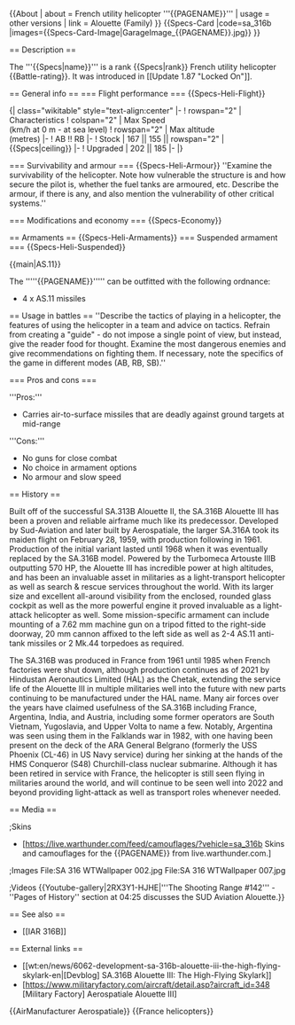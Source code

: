 {{About
| about = French utility helicopter '''{{PAGENAME}}'''
| usage = other versions
| link = Alouette (Family)
}}
{{Specs-Card
|code=sa_316b
|images={{Specs-Card-Image|GarageImage_{{PAGENAME}}.jpg}}
}}

== Description ==

<!-- ''In the description, the first part should be about the history of and the creation and combat usage of the helicopter, as well as its key features. In the second part, tell the reader about the helicopter in the game. Insert a screenshot of the vehicle, so that if the novice player does not remember the vehicle by name, he will immediately understand what kind of vehicle the article is talking about.'' -->

The '''{{Specs|name}}''' is a rank {{Specs|rank}} French utility helicopter {{Battle-rating}}. It was introduced in [[Update 1.87 "Locked On"]].

== General info ==
=== Flight performance ===
{{Specs-Heli-Flight}}

<!-- ''Describe how the helicopter behaves in the air. Speed, manoeuvrability, acceleration and allowable loads - these are the most important characteristics of the vehicle.'' -->

{| class="wikitable" style="text-align:center"
|-
! rowspan="2" | Characteristics
! colspan="2" | Max Speed<br>(km/h at 0 m - at sea level)
! rowspan="2" | Max altitude<br>(metres)
|-
! AB !! RB
|-
! Stock
| 167 || 155 || rowspan="2" | {{Specs|ceiling}}
|-
! Upgraded
| 202 || 185
|-
|}

=== Survivability and armour ===
{{Specs-Heli-Armour}}
''Examine the survivability of the helicopter. Note how vulnerable the structure is and how secure the pilot is, whether the fuel tanks are armoured, etc. Describe the armour, if there is any, and also mention the vulnerability of other critical systems.''

=== Modifications and economy ===
{{Specs-Economy}}

== Armaments ==
{{Specs-Heli-Armaments}}
=== Suspended armament ===
{{Specs-Heli-Suspended}}

<!-- ''Describe the helicopter's suspended armament: additional cannons under the winglets, any bombs, and rockets. Since any helicopter is essentially only a platform for suspended weaponry, this section is significant and deserves your special attention. If there is no suspended weaponry remove this subsection.'' -->

{{main|AS.11}}

The '''''{{PAGENAME}}''''' can be outfitted with the following ordnance:

- 4 x AS.11 missiles

== Usage in battles ==
''Describe the tactics of playing in a helicopter, the features of using the helicopter in a team and advice on tactics. Refrain from creating a "guide" - do not impose a single point of view, but instead, give the reader food for thought. Examine the most dangerous enemies and give recommendations on fighting them. If necessary, note the specifics of the game in different modes (AB, RB, SB).''

=== Pros and cons ===

<!-- ''Summarise and briefly evaluate the vehicle in terms of its characteristics and combat effectiveness. Mark its pros and cons in the bulleted list. Try not to use more than 6 points for each of the characteristics. Avoid using categorical definitions such as "bad", "good" and the like - use substitutions with softer forms such as "inadequate" and "effective".'' -->

'''Pros:'''

- Carries air-to-surface missiles that are deadly against ground targets at mid-range

'''Cons:'''

- No guns for close combat
- No choice in armament options
- No armour and slow speed

== History ==

<!-- ''Describe the history of the creation and combat usage of the helicopter in more detail than in the introduction. If the historical reference turns out to be too long, take it to a separate article, taking a link to the article about the vehicle and adding a block "/History" (example: <nowiki>https://wiki.warthunder.com/(Vehicle-name)/History</nowiki>) and add a link to it here using the <code>main</code> template. Be sure to reference text and sources by using <code><nowiki><ref></ref></nowiki></code>, as well as adding them at the end of the article with <code><nowiki><references /></nowiki></code>. This section may also include the vehicle's dev blog entry (if applicable) and the in-game encyclopedia description (under <code><nowiki>=== In-game description ===</nowiki></code>, also if applicable).'' -->

Built off of the successful SA.313B Alouette II, the SA.316B Alouette III has been a proven and reliable airframe much like its predecessor. Developed by Sud-Aviation and later built by Aerospatiale, the larger SA.316A took its maiden flight on February 28, 1959, with production following in 1961. Production of the initial variant lasted until 1968 when it was eventually replaced by the SA.316B model. Powered by the Turbomeca Artouste IIIB outputting 570 HP, the Alouette III has incredible power at high altitudes, and has been an invaluable asset in militaries as a light-transport helicopter as well as search & rescue services throughout the world. With its larger size and excellent all-around visibility from the enclosed, rounded glass cockpit as well as the more powerful engine it proved invaluable as a light-attack helicopter as well. Some mission-specific armament can include mounting of a 7.62 mm machine gun on a tripod fitted to the right-side doorway, 20 mm cannon affixed to the left side as well as 2-4 AS.11 anti-tank missiles or 2 Mk.44 torpedoes as required.

The SA.316B was produced in France from 1961 until 1985 when French factories were shut down, although production continues as of 2021 by Hindustan Aeronautics Limited (HAL) as the Chetak, extending the service life of the Alouette III in multiple militaries well into the future with new parts continuing to be manufactured under the HAL name. Many air forces over the years have claimed usefulness of the SA.316B including France, Argentina, India, and Austria, including some former operators are South Vietnam, Yugoslavia, and Upper Volta to name a few. Notably, Argentina was seen using them in the Falklands war in 1982, with one having been present on the deck of the ARA General Belgrano (formerly the USS Phoenix (CL-46) in US Navy service) during her sinking at the hands of the HMS Conqueror (S48) Churchill-class nuclear submarine. Although it has been retired in service with France, the helicopter is still seen flying in militaries around the world, and will continue to be seen well into 2022 and beyond providing light-attack as well as transport roles whenever needed.

== Media ==

<!-- ''Excellent additions to the article would be video guides, screenshots from the game, and photos.'' -->

;Skins

- [https://live.warthunder.com/feed/camouflages/?vehicle=sa_316b Skins and camouflages for the {{PAGENAME}} from live.warthunder.com.]

;Images
<gallery mode="packed" heights="200">
File:SA 316 WTWallpaper 002.jpg
File:SA 316 WTWallpaper 007.jpg
</gallery>

;Videos
{{Youtube-gallery|2RX3Y1-HJHE|'''The Shooting Range #142''' - ''Pages of History'' section at 04:25 discusses the SUD Aviation Alouette.}}

== See also ==

<!-- ''Links to the articles on the War Thunder Wiki that you think will be useful for the reader, for example:''
* ''reference to the series of the helicopter;''
* ''links to approximate analogues of other nations and research trees.'' -->

- [[IAR 316B]]

== External links ==

<!-- ''Paste links to sources and external resources, such as:''
* ''topic on the official game forum;''
* ''other literature.'' -->

- [[wt:en/news/6062-development-sa-316b-alouette-iii-the-high-flying-skylark-en|[Devblog] SA.316B Alouette III: The High-Flying Skylark]]
- [https://www.militaryfactory.com/aircraft/detail.asp?aircraft_id=348 <nowiki>[Military Factory]</nowiki> Aerospatiale Alouette III]

{{AirManufacturer Aerospatiale}}
{{France helicopters}}
